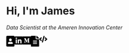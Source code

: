 # Hi, I'm James
*Data Scientist at the Ameren Innovation Center*

<a href="https://jameskabbes.github.io">
  <img align="left" alt="Personal Website" width="22px" src="static/portrait.svg" />
</a>
<a href="https://www.linkedin.com/in/jameskabbes">
  <img align="left" alt="LinkedIn" width="22px" src="static/linkedin.svg" />
</a>
<a href="https://medium.com/@james.kabbes">
  <img align="left" alt="Medium" width="22px" src="static/medium.svg" />
</a>
<a href="https://www.dropbox.com/s/uduux1u6caizqp7/James%20Kabbes%20Resume.pdf?dl=0">
  <img align="left" alt="Abhishek's LinkedIN" width="22px" src="static/file-alt.svg" />
</a>
<a href="https://pypi.org/user/kabbes">
  <img align="left" alt="PyPI" width="22px" src="static/code.svg" />
</a>
